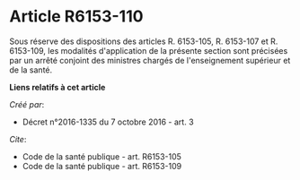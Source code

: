 # Article R6153-110

Sous réserve des dispositions des articles R. 6153-105, R. 6153-107 et R. 6153-109, les modalités d'application de la
présente section sont précisées par un arrêté conjoint des ministres chargés de l'enseignement supérieur et de la santé.

**Liens relatifs à cet article**

_Créé par_:

  - Décret n°2016-1335 du 7 octobre 2016 - art. 3

_Cite_:

  - Code de la santé publique - art. R6153-105
  - Code de la santé publique - art. R6153-109
